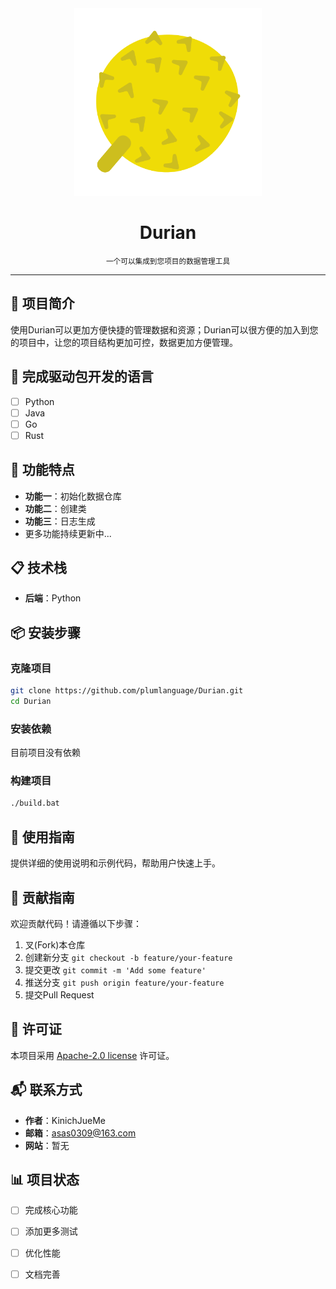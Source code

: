 <div align="center">
  <img src="logo.png" alt="项目Logo" width="300" height="300">
  <h1>Durian</h1>
  <small>一个可以集成到您项目的数据管理工具</small>
</div>

---

## 📝 项目简介

使用Durian可以更加方便快捷的管理数据和资源；Durian可以很方便的加入到您的项目中，让您的项目结构更加可控，数据更加方便管理。

## 🧱 完成驱动包开发的语言

- [ ] Python
- [ ] Java
- [ ] Go
- [ ] Rust

## 🚀 功能特点

- **功能一**：初始化数据仓库
- **功能二**：创建类
- **功能三**：日志生成
- 更多功能持续更新中...

## 📋 技术栈

- **后端**：Python

## 📦 安装步骤

### 克隆项目

```bash
git clone https://github.com/plumlanguage/Durian.git
cd Durian
```

### 安装依赖

目前项目没有依赖

### 构建项目

```bash
./build.bat
```



## 📖 使用指南

提供详细的使用说明和示例代码，帮助用户快速上手。

## 🤝 贡献指南

欢迎贡献代码！请遵循以下步骤：

1. 叉(Fork)本仓库
2. 创建新分支 `git checkout -b feature/your-feature`
3. 提交更改 `git commit -m 'Add some feature'`
4. 推送分支 `git push origin feature/your-feature`
5. 提交Pull Request

## 📄 许可证

本项目采用 [Apache-2.0 license](https://github.com/plumlanguage/Durian#) 许可证。

## 📬 联系方式

- **作者**：KinichJueMe
- **邮箱**：asas0309@163.com
- **网站**：暂无

## 📊 项目状态

- [ ] 完成核心功能
- [ ] 添加更多测试
- [ ] 优化性能
- [ ] 文档完善

